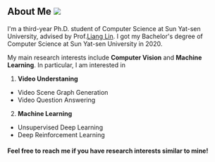 ## About Me ![](https://visitor-badge.glitch.me/badge?page_id=putao537.putao537)

I'm a third-year Ph.D. student of Computer Science at Sun Yat-sen University, advised by Prof.<a href="http://www.linliang.net/" target="_blank">Liang Lin</a>. I got my Bachelor's degree of Computer Science at Sun Yat-sen University in 2020.   
          
My main research interests include **Computer Vision** and **Machine Learning**. In particular, I am interested in <br>
1) **Video Understaning**
- Video Scene Graph Generation
- Video Question Answering

2) **Machine Learning**
- Unsupervised Deep Learning
- Deep Reinforcement Learning
        
#### Feel free to reach me if you have research interests similar to mine!  

<div align=center>
  <a href="https://www.zhihu.com/people/putao537"><img src="https://img.shields.io/badge/知乎-blue" alt=""></a> <a href="https://space.bilibili.com/11722513"><img src="https://img.shields.io/badge/Bilibili-blue" alt=""></a>
</div>
